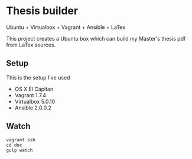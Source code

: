
# Thesis builder

Ubuntu + Virtualbox + Vagrant + Ansible + LaTex

This project creates a Ubuntu box which can build my Master's thesis pdf from LaTex sources.

## Setup

This is the setup I've used

* OS X El Capitan
* Vagrant 1.7.4
* Virtualbox 5.0.10
* Ansible 2.0.0.2

## Watch

```
vagrant ssh
cd doc
gulp watch
```

